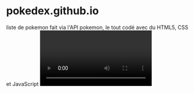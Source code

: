 # pokedex.github.io
liste de pokemon fait via l'API pokemon, le tout codé avec  du HTML5, CSS et JavaScript
![alt text](pokedex.mp4)
